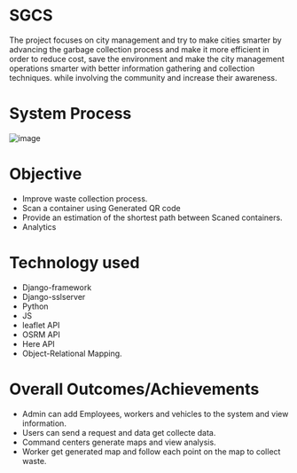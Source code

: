 # SGCS
The project focuses on city management and try to make cities smarter by advancing the garbage collection process and make it more efficient in order to reduce cost, save the environment and make the city management operations smarter with better information gathering and collection techniques. while involving the community and increase their awareness.

# System Process
![image](https://user-images.githubusercontent.com/58237246/120240300-e5a33d80-c268-11eb-81fd-8b2b172d86d6.png)

# Objective
* Improve waste collection process.
* Scan a container using Generated QR code
* Provide an estimation of the shortest path between Scaned containers.
* Analytics

# Technology used
- Django-framework
- Django-sslserver
- Python
- JS
- leaflet API
- OSRM API
- Here API
- Object-Relational Mapping.

# Overall Outcomes/Achievements
- Admin can add Employees, workers and vehicles to the system and view information.
- Users can send a request and data get collecte data.
- Command centers generate maps and view analysis.
- Worker get generated map and follow each point on the map to collect waste.
